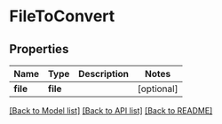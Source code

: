 # FileToConvert

## Properties
Name | Type | Description | Notes
------------ | ------------- | ------------- | -------------
**file** | **file** |  | [optional] 

[[Back to Model list]](../README.md#documentation-for-models) [[Back to API list]](../README.md#documentation-for-api-endpoints) [[Back to README]](../README.md)


